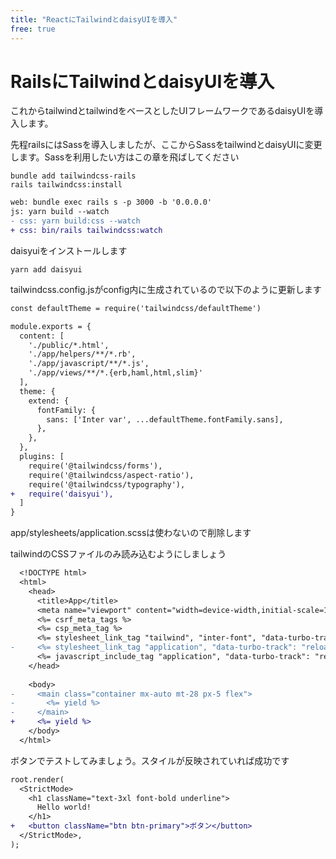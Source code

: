 ```yaml
---
title: "ReactにTailwindとdaisyUIを導入"
free: true
---
```


# RailsにTailwindとdaisyUIを導入

これからtailwindとtailwindをベースとしたUIフレームワークであるdaisyUIを導入します。

先程railsにはSassを導入しましたが、ここからSassをtailwindとdaisyUIに変更します。Sassを利用したい方はこの章を飛ばしてください


```shell
bundle add tailwindcss-rails
rails tailwindcss:install
```

```diff dev:Proc.dev
web: bundle exec rails s -p 3000 -b '0.0.0.0'
js: yarn build --watch
- css: yarn build:css --watch
+ css: bin/rails tailwindcss:watch
```

daisyuiをインストールします

```shell
yarn add daisyui
```

tailwindcss.config.jsがconfig内に生成されているので以下のように更新します

```diff js:config/tailwindcss.config.js
const defaultTheme = require('tailwindcss/defaultTheme')

module.exports = {
  content: [
    './public/*.html',
    './app/helpers/**/*.rb',
    './app/javascript/**/*.js',
    './app/views/**/*.{erb,haml,html,slim}'
  ],
  theme: {
    extend: {
      fontFamily: {
        sans: ['Inter var', ...defaultTheme.fontFamily.sans],
      },
    },
  },
  plugins: [
    require('@tailwindcss/forms'),
    require('@tailwindcss/aspect-ratio'),
    require('@tailwindcss/typography'),
+   require('daisyui'),
  ]
}
```

app/stylesheets/application.scssは使わないので削除します

tailwindのCSSファイルのみ読み込むようにしましょう

```diff erb:app/views/layouts/application.html.erb
  <!DOCTYPE html>
  <html>
    <head>
      <title>App</title>
      <meta name="viewport" content="width=device-width,initial-scale=1">
      <%= csrf_meta_tags %>
      <%= csp_meta_tag %>
      <%= stylesheet_link_tag "tailwind", "inter-font", "data-turbo-track": "reload" %>
-     <%= stylesheet_link_tag "application", "data-turbo-track": "reload" %>
      <%= javascript_include_tag "application", "data-turbo-track": "reload", defer: true %>
    </head>
  
    <body>
-     <main class="container mx-auto mt-28 px-5 flex">
-       <%= yield %>
-     </main>
+     <%= yield %>
    </body>
  </html>
```

ボタンでテストしてみましょう。スタイルが反映されていれば成功です

```diff tsx:app/javascript/main.tsx
root.render(
  <StrictMode>
    <h1 className="text-3xl font-bold underline">
      Hello world!
    </h1>
+   <button className="btn btn-primary">ボタン</button>
  </StrictMode>,
);
```